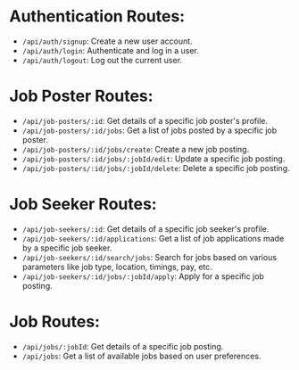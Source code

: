 # Authentication Routes:

- `/api/auth/signup`: Create a new user account.
- `/api/auth/login`: Authenticate and log in a user.
- `/api/auth/logout`: Log out the current user.

# Job Poster Routes:

- `/api/job-posters/:id`: Get details of a specific job poster's profile.
- `/api/job-posters/:id/jobs`: Get a list of jobs posted by a specific job poster.
- `/api/job-posters/:id/jobs/create`: Create a new job posting.
- `/api/job-posters/:id/jobs/:jobId/edit`: Update a specific job posting.
- `/api/job-posters/:id/jobs/:jobId/delete`: Delete a specific job posting.

# Job Seeker Routes:

- `/api/job-seekers/:id`: Get details of a specific job seeker's profile.
- `/api/job-seekers/:id/applications`: Get a list of job applications made by a specific job seeker.
- `/api/job-seekers/:id/search/jobs`: Search for jobs based on various parameters like job type, location, timings, pay, etc.
- `/api/job-seekers/:id/jobs/:jobId/apply`: Apply for a specific job posting.

# Job Routes:

- `/api/jobs/:jobId`: Get details of a specific job posting.
- `/api/jobs`: Get a list of available jobs based on user preferences.
